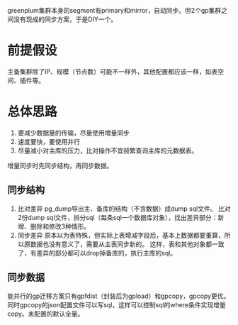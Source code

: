 greenplum集群本身的segment有primary和mirror，自动同步。但2个gp集群之间没有现成的同步方案，于是DIY一个。
# 前提假设
主备集群除了IP、规模（节点数）可能不一样外，其他配置都应该一样，如表空间、插件等。
# 总体思路
1. 要减少数据量的传输，尽量使用增量同步
2. 速度要快，要使用并行
3. 尽量减小对主库的压力，比对操作不宜频繁查询主库的元数据表。

增量同步时先同步结构，再同步数据。
## 同步结构
1. 比对差异
pg_dump导出主、备库的结构（不含数据）成dump sql文件。
比对2份dump sql文件，拆分sql（每条sql一个数据库对象），找出差异部分：新增、删除和修改3种情形。
2. 同步差异
原本以为表特殊，但实际上表增减字段后，基本上数据都要重算，所以原数据也没有意义了，需要从主表同步新的。
这样，表和其他对象都一致了，有差异的部分都可以drop掉备库的，执行主库的sql。

## 同步数据
能并行的gp迁移方案只有gpfdist（封装后为gpload）和gpcopy，gpcopy更优。
同时gpcopy的json配置文件可以写sql，这样可以控制sql的where条件实现增量copy。未配置的默认全量。
